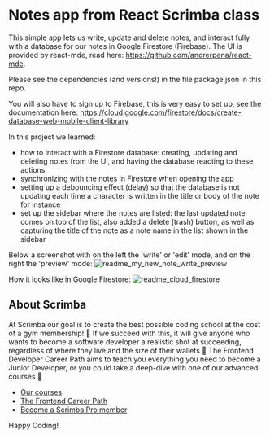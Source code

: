 # Notes app from React Scrimba class

This simple app lets us write, update and delete notes, and interact fully with a database for our notes in Google Firestore (Firebase).
The UI is provided by react-mde, read here: https://github.com/andrerpena/react-mde.

Please see the dependencies (and versions!) in the file package.json in this repo.

You will also have to sign up to Firebase, this is very easy to set up, see the documentation here:
https://cloud.google.com/firestore/docs/create-database-web-mobile-client-library

In this project we learned:
- how to interact with a Firestore database: creating, updating and deleting notes from the UI, and having the database reacting to these actions
- synchronizing with the notes in Firestore when opening the app
- setting up a debouncing effect (delay) so that the database is not updating each time a character is written in the title or body of the note for instance
- set up the sidebar where the notes are listed: the last updated note comes on top of the list, also added a delete (trash) button, as well as capturing the title of the note as a note name in the list shown in the sidebar
 

Below a screenshot with on the left the 'write' or 'edit' mode, and on the right the 'preview' mode:
![readme_my_new_note_write_preview](https://github.com/AnneEstoppey/Scrimba_react_notes_app/assets/35219455/3d06d29c-5483-4ce5-b0af-b40aa2e7c9ea)


How it looks like in Google Firestore:
![readme_cloud_firestore](https://github.com/AnneEstoppey/Scrimba_react_notes_app/assets/35219455/36b1cbcc-4909-40b1-9910-08b607c8a8c6)


 
## About Scrimba

At Scrimba our goal is to create the best possible coding school at the cost of a gym membership! 💜
If we succeed with this, it will give anyone who wants to become a software developer a realistic shot at succeeding, regardless of where they live and the size of their wallets 🎉
The Frontend Developer Career Path aims to teach you everything you need to become a Junior Developer, or you could take a deep-dive with one of our advanced courses 🚀

- [Our courses](https://scrimba.com/allcourses)
- [The Frontend Career Path](https://scrimba.com/learn/frontend)
- [Become a Scrimba Pro member](https://scrimba.com/pricing)

Happy Coding!
